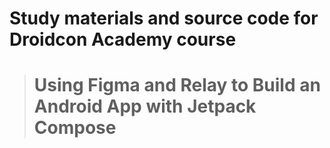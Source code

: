 # Study materials and source code for **Droidcon Academy** course 
> # Using Figma and Relay to Build an Android App with Jetpack Compose 
